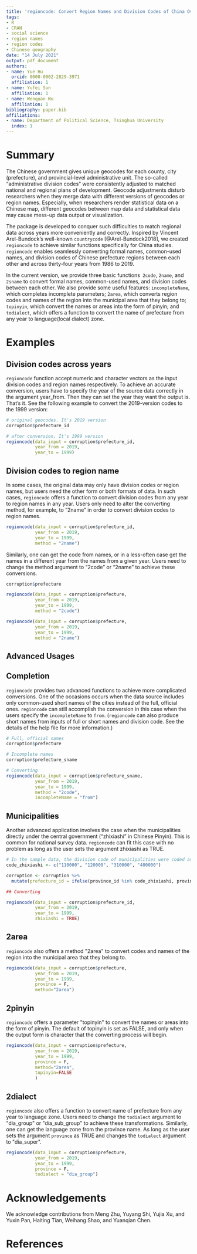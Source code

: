 ```yaml
---
title: 'regioncode: Convert Region Names and Division Codes of China Over Years'
tags:
- R
- CRAN
- social science
- region names
- region codes
- Chinese geography
date: "14 July 2021"
output: pdf_document
authors:
- name: Yue Hu
  orcid: 0000-0002-2829-3971
  affiliation: 1
- name: Yufei Sun
  affiliation: 1
- name: Wenquan Wu
  affiliation: 1
bibliography: paper.bib
affiliations:
- name: Department of Political Science, Tsinghua University
  index: 1
---
```


# Summary

The Chinese government gives unique geocodes for each county, city (prefecture), and provincial-level administrative unit. The so-called “administrative division codes” were consistently adjusted to matched national and regional plans of development. Geocode adjustments disturb researchers when they merge data with different versions of geocodes or region names. Especially, when researchers render statistical data on a Chinese map, different geocodes between map data and statistical data may cause mess-up data output or visualization.

The package is developed to conquer such difficulties to match regional data across years more conveniently and correctly. Inspired by Vincent Arel-Bundock’s well-known `countrycode` [@Arel-Bundock2018], we created `regioncode` to achieve similar functions specifically for China studies. `regioncode` enables seamlessly converting formal names, common-used names, and division codes of Chinese prefecture regions between each other and across thirty-four years from 1986 to 2019.

In the current version, we provide three basic functions` 2code`, `2name`, and `2sname` to convert formal names, common-used names, and division codes between each other. We also provide some useful features: `incompleteName`, which completes incomplete parameters; `2area`, which converts region codes and names of the region into the municipal area that they belong to; `topinyin`, which convert the names or areas into the form of pinyin; and `todialect`, which offers a function to convert the name of prefecture from any year to language(local dialect) zone.

# Examples

## Division codes across years

`regioncode` function accept numeric and character vectors as the input division codes and region names respectively. To achieve an accurate conversion, users have to specify the year of the source data correctly in the argument year_from. Then they can set the year they want the output is. That’s it. See the following example to convert the 2019-version codes to the 1999 version:

```R
# original geocodes. It's 2019 version
corruption$prefecture_id

# after conversion. It's 1999 version
regioncode(data_input = corruption$prefecture_id, 
           year_from = 2019,
           year_to = 1999)
```

## Division codes to region name

In some cases, the original data may only have division codes or region names, but users need the other form or both formats of data. In such cases, `regioncode` offers a function to convert division codes from any year to region names in any year. Users only need to alter the converting method, for example, to “2name” in order to convert division codes to region names.

```R
regioncode(data_input = corruption$prefecture_id, 
           year_from = 2019,
           year_to = 1999, 
           method = "2name")
```

Similarly, one can get the code from names, or in a less-often case get the names in a different year from the names from a given year. Users need to change the method argument to “2code” or “2name” to achieve these conversions.

```R
corruption$prefecture

regioncode(data_input = corruption$prefecture, 
           year_from = 2019,
           year_to = 1999, 
           method = "2code")

regioncode(data_input = corruption$prefecture, 
           year_from = 2019,
           year_to = 1999, 
           method = "2name")
```

## Advanced Usages

## Completion

`regioncode` provides two advanced functions to achieve more complicated conversions. One of the occasions occurs when the data source includes only common-used short names of the cities instead of the full, official ones. `regioncode` can still accomplish the conversion in this case when the users specify the `incompleteName` to `from`. (`regioncode` can also produce short names from inputs of full or short names and division code. See the details of the help file for more information.)

```R
# Full, official names
corruption$prefecture

# Incomplete names
corruption$prefecture_sname

# Converting
regioncode(data_input = corruption$prefecture_sname, 
           year_from = 2019,
           year_to = 1999, 
           method = "2code",
           incompleteName = "from")
```

## Municipalities

Another advanced application involves the case when the municipalities directly under the central government (“zhixiashi” in Chinese Pinyin). This is common for national survey data. `regioncode` can fit this case with no problem as long as the user sets the argument zhixiashi as TRUE.

```R
# In the sample data, the division code of municipalities were coded as NA. Filling the codes of municipalities with their provinces' codes.
code_zhixiashi <- c("110000", "120000", "310000", "400000")

corruption <- corruption %>% 
  mutate(prefecture_id = ifelse(province_id %in% code_zhixiashi, province_id, prefecture_id))

## Converting

regioncode(data_input = corruption$prefecture_id, 
           year_from = 2019,
           year_to = 1999,
           zhixiashi = TRUE)
```

## 2area
`regioncode` also offers a method "2area" to convert codes and names of the region into the municipal area that they belong to. 

```R
regioncode(data_input = corruption$prefecture, 
           year_from = 2019,
           year_to = 1999, 
           province = F,
           method="2area")
```

## 2pinyin
`regioncode` offers a parameter "topinyin" to convert the names or areas into the form of pinyin. The default of topinyin is set as FALSE, and only when the output form is character that the converting process will begin.

```r
regioncode(data_input = corruption$prefecture, 
           year_from = 2019,
           year_to = 1999, 
           province = F,
           method="2area",
           topinyin=FALSE
           )
```
## 2dialect 
`regioncode` also offers a function to convert name of prefecture from any year to language zone.
Users need to change the `todialect` argument to "dia_group" or "dia_sub_group" to achieve these transformations.
Similarly, one can get the language zone from the province name.
As long as the user sets the argument `province` as TRUE and changes the `todialect` argument to "dia_super".

```r
regioncode(data_input = corruption$prefecture, 
           year_from = 2019,
           year_to = 1999, 
           province = F,
           todialect = "dia_group")
```

# Acknowledgements

We acknowledge contributions from Meng Zhu, Yuyang Shi, Yujia Xu, and Yuxin Pan, Haiting Tian, Weihang Shao, and Yuanqian Chen.

# References
